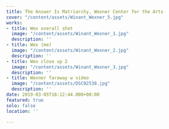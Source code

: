 ```yaml
---
title: The Answer Is Matriarchy, Wexner Center for the Arts
cover: "/content/assets/Winant_Wexner_5.jpg"
works:
- title: Wex overall shot
  image: "/content/assets/Winant_Wexner_1.jpg"
  description: ''
- title: Wex (me)
  image: "/content/assets/Winant_Wexner_2.jpg"
  description: ''
- title: Wex close up 2
  image: "/content/assets/Winant_Wexner_3.jpg"
  description: ''
- title: Wexner faraway w video
  image: "/content/assets/DSC02538.jpg"
  description: ''
date: 2019-03-05T16:12:44.000+00:00
featured: true
solo: false
location: ''

---
```

